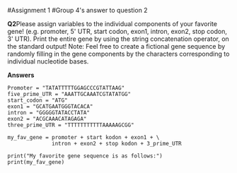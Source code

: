 #Assignment 1
#Group 4's answer to question 2

**Q2**Please assign variables to the individual components of your favorite gene! (e.g.
promoter, 5' UTR, start codon, exon1, intron, exon2, stop codon, 3' UTR). Print the entire gene
by using the string concatenation operator, on the standard output! Note: Feel free to create a
fictional gene sequence by randomly filling in the gene components by the characters
corresponding to individual nucleotide bases.

**Answers**

```
Promoter = "TATATTTTTGGAGCCCGTATTAAG"
five_prime_UTR = "AAATTGCAAATCGTATATGG"
start_codon = "ATG"
exon1 = "GCATGAATGGGTACACA"
intron = "GGGGGTATACCTATA"
exon2 = "ACGCAAACATAGAGA"
three_prime_UTR = "TTTTTTTTTTTAAAAAGCGG"

my_fav_gene = promoter + start kodon + exon1 + \ 
              intron + exon2 + stop kodon + 3_prime_UTR

print("My favorite gene sequence is as follows:")
print(my_fav_gene)
```

